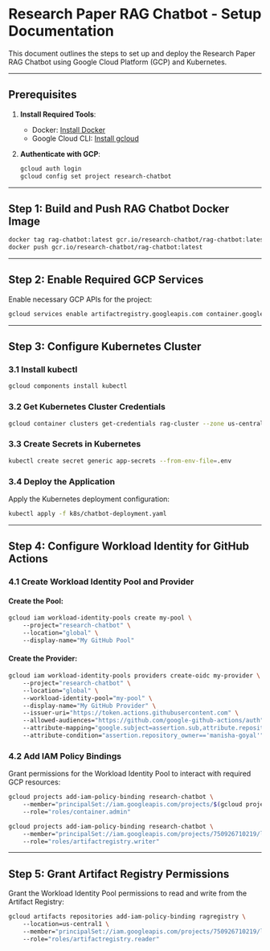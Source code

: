 # Research Paper RAG Chatbot - Setup Documentation

This document outlines the steps to set up and deploy the Research Paper RAG Chatbot using Google Cloud Platform (GCP) and Kubernetes.

---

## **Prerequisites**

1. **Install Required Tools**:
   - Docker: [Install Docker](https://docs.docker.com/get-docker/)
   - Google Cloud CLI: [Install gcloud](https://cloud.google.com/sdk/docs/install)

2. **Authenticate with GCP**:
   ```bash
   gcloud auth login
   gcloud config set project research-chatbot
   ```
---

## **Step 1: Build and Push RAG Chatbot Docker Image**

```bash
docker tag rag-chatbot:latest gcr.io/research-chatbot/rag-chatbot:latest
docker push gcr.io/research-chatbot/rag-chatbot:latest
```
---

## **Step 2: Enable Required GCP Services**

Enable necessary GCP APIs for the project:

```bash
gcloud services enable artifactregistry.googleapis.com container.googleapis.com iamcredentials.googleapis.com
```

---

## **Step 3: Configure Kubernetes Cluster**

### **3.1 Install kubectl**

```bash
gcloud components install kubectl
```

### **3.2 Get Kubernetes Cluster Credentials**

```bash
gcloud container clusters get-credentials rag-cluster --zone us-central1
```

### **3.3 Create Secrets in Kubernetes**

```bash
kubectl create secret generic app-secrets --from-env-file=.env
```

### **3.4 Deploy the Application**

Apply the Kubernetes deployment configuration:

```bash
kubectl apply -f k8s/chatbot-deployment.yaml
```

---

## **Step 4: Configure Workload Identity for GitHub Actions**

### **4.1 Create Workload Identity Pool and Provider**

#### Create the Pool:

```bash
gcloud iam workload-identity-pools create my-pool \  
    --project="research-chatbot" \  
    --location="global" \  
    --display-name="My GitHub Pool"
```

#### Create the Provider:

```bash
gcloud iam workload-identity-pools providers create-oidc my-provider \  
    --project="research-chatbot" \  
    --location="global" \  
    --workload-identity-pool="my-pool" \  
    --display-name="My GitHub Provider" \  
    --issuer-uri="https://token.actions.githubusercontent.com" \  
    --allowed-audiences="https://github.com/google-github-actions/auth" \  
    --attribute-mapping="google.subject=assertion.sub,attribute.repository=assertion.repository,attribute.workflow=assertion.workflow" \  
    --attribute-condition="assertion.repository_owner=='manisha-goyal'"
```

### **4.2 Add IAM Policy Bindings**

Grant permissions for the Workload Identity Pool to interact with required GCP resources:

```bash
gcloud projects add-iam-policy-binding research-chatbot \  
    --member="principalSet://iam.googleapis.com/projects/$(gcloud projects describe research-chatbot --format='value(projectNumber)')/locations/global/workloadIdentityPools/my-pool/attribute.repository/manisha-goyal/research-paper-rag-chatbot" \  
    --role="roles/container.admin"
```

```bash
gcloud projects add-iam-policy-binding research-chatbot \  
    --member="principalSet://iam.googleapis.com/projects/750926710219/locations/global/workloadIdentityPools/my-pool/attribute.repository/manisha-goyal/research-paper-rag-chatbot" \  
    --role="roles/artifactregistry.writer"
```

---

## **Step 5: Grant Artifact Registry Permissions**

Grant the Workload Identity Pool permissions to read and write from the Artifact Registry:

```bash
gcloud artifacts repositories add-iam-policy-binding ragregistry \  
    --location=us-central1 \  
    --member="principalSet://iam.googleapis.com/projects/750926710219/locations/global/workloadIdentityPools/my-pool/attribute.repository/manisha-goyal/research-paper-rag-chatbot" \  
    --role="roles/artifactregistry.reader"
```